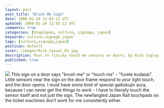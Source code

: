 ```yaml
---           
layout: post
post_title: "Brush Me Sign"
date: 2008-01-20 12:02:12 UTC
updated: 2008-01-20 12:02:12 UTC
comments: true
categories: [SnapJapan, culture, signage, japan]
keywords: culture,signage,japan
tags: [culture,signage,japan]
posticon: default
cover: /images/Rick_Casual_01.jpg
description: Post on finicky touch-me sensors on doors, by Rick Cogley.
published: true
---
```

 
[<img class="right" src="http://farm3.static.flickr.com/2318/2196806162_f9b2c1f81d_m.jpg" />](http://www.flickr.com/photos/81796435@N00/2196806162/) This sign on a door says "brush me" or "touch me" - "furete kudasai". Little sensors near the sign on the door frame respond to your light touch, and the door opens. I must have some kind of special gaikokujin aura, because I can never get the things to work - I have to literally touch the sensor itself and not just the sign. The newfangled Japan Rail touchpads on the ticket machines don't work for me consistently either.

